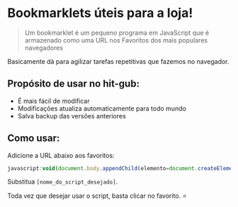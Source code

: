 # Bookmarklets úteis para a loja!

>Um bookmarklet é um pequeno programa em JavaScript que é armazenado como uma URL nos Favoritos dos mais populares navegadores

Basicamente dá para agilizar tarefas repetitivas que fazemos no navegador.

## Propósito de usar no hit-gub:
- É mais fácil de modificar
- Modificações atualiza automaticamente para todo mundo
- Salva backup das versões anteriores

## Como usar:
Adicione a URL abaixo aos favoritos:

```js
javascript:void(document.body.appendChild(elemento=document.createElement('script')),elemento.src='https://tsudizera.github.io/aConfianca/[nome_do_script_desejado].js');
```

Substitua `[nome_do_script_desejado]`.

Toda vez que desejar usar o script, basta clicar no favorito. ⭐
